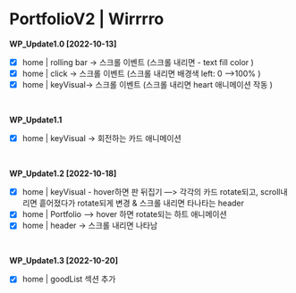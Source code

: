 #  PortfolioV2 | Wirrrro

**WP_Update1.0 [2022-10-13]**
- [x]  home | rolling bar → 스크롤 이벤트 (스크롤 내리면 - text fill color )
- [x]  home | click → 스크롤 이벤트 (스크롤 내리면 배경색 left: 0 —>100% )
- [x]  home | keyVisual→ 스크롤 이벤트 (스크롤 내리면 heart 애니메이션 작동 )
<br>

**WP_Update1.1**
- [x]  home | keyVisual → 회전하는 카드 애니메이션
<br>

**WP_Update1.2 [2022-10-18]**
- [x]  home | keyVisual   -  hover하면 판 뒤집기  —> 각각의 카드 rotate되고, scroll내리면 흩어졌다가 rotate되게 변경 &  스크롤 내리면 타나타는 header
- [x]  home | Portfolio  —> hover 하면 rotate되는 하트 애니메이션
- [x]  home | header → 스크롤 내리면 나타남
<br>

**WP_Update1.3 [2022-10-20]**
- [x]  home | goodList 섹션 추가
